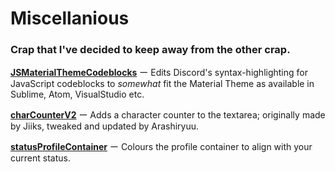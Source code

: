 # Miscellanious
### Crap that I've decided to keep away from the other crap.

**[JSMaterialThemeCodeblocks](https://github.com/Arashiryuu/crap/blob/master/Miscellanious/jsMaterialThemeCodeblocks.plugin.js)** ー Edits Discord's syntax-highlighting for JavaScript codeblocks to *somewhat* fit the Material Theme as available in Sublime, Atom, VisualStudio etc.

**[charCounterV2](https://github.com/Arashiryuu/crap/blob/master/Miscellanious/charCounterV2.plugin.js)** ー Adds a character counter to the textarea; originally made by Jiiks, tweaked and updated by Arashiryuu.

**[statusProfileContainer](https://github.com/Arashiryuu/crap/blob/master/Miscellanious/statusProfileContainer.plugin.js)** ー Colours the profile container to align with your current status.
